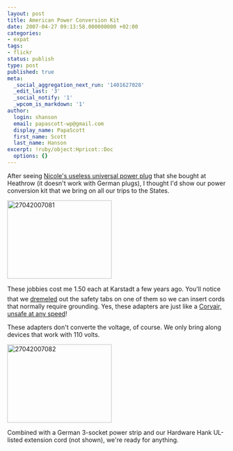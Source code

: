```yaml
---
layout: post
title: American Power Conversion Kit
date: 2007-04-27 09:13:58.000000000 +02:00
categories:
- expat
tags:
- flickr
status: publish
type: post
published: true
meta:
  _social_aggregation_next_run: '1401627028'
  _edit_last: '3'
  _social_notify: '1'
  _wpcom_is_markdown: '1'
author:
  login: shanson
  email: papascott-wp@gmail.com
  display_name: PapaScott
  first_name: Scott
  last_name: Hanson
excerpt: !ruby/object:Hpricot::Doc
  options: {}
---
```

<p>After seeing <a href="http://crueltobekind.org/archive/2007-04-16/useless_to_me_universal_power_">Nicole's useless universal power plug</a> that she bought at Heathrow (it doesn't work with German plugs), I thought I'd show our power conversion kit that we bring on all our trips to the States.</p>
<p><a href="http://www.flickr.com/photos/papascott/474276106/" title="Photo Sharing"><img src="https://farm1.static.flickr.com/221/474276106_4d469e7e92_m.jpg" width="240" height="180" alt="27042007081" /></a></p>
<p>These jobbies cost me 1.50 each at Karstadt a few years ago. You'll notice that we <a href="http://en.wikipedia.org/wiki/Dremel">dremeled</a> out the safety tabs on one of them so we can insert cords that normally require grounding. Yes, these adapters are just like a <a href="http://en.wikipedia.org/wiki/Unsafe_at_Any_Speed">Corvair, unsafe at any speed</a>!</p>
<p>These adapters don't converte the voltage, of course. We only bring along devices that work with 110 volts.</p>
<p><a href="http://www.flickr.com/photos/papascott/474290245/" title="Photo Sharing"><img src="https://farm1.static.flickr.com/190/474290245_2e53a9d1b3_m.jpg" width="240" height="180" alt="27042007082" /></a></p>
<p>Combined with a German 3-socket power strip and our Hardware Hank UL-listed extension cord (not shown), we're ready for anything.</p>
